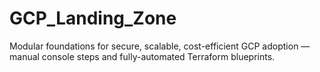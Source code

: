 # GCP_Landing_Zone
Modular foundations for secure, scalable, cost-efficient GCP adoption — manual console steps and fully-automated Terraform blueprints.
